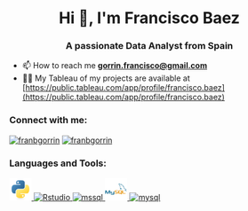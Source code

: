 <h1 align="center">Hi 👋, I'm Francisco Baez</h1>
<h3 align="center">A passionate Data Analyst from Spain</h3>

- 📫 How to reach me **gorrin.francisco@gmail.com**
- 👨‍💻 My Tableau of my projects are available at [https://public.tableau.com/app/profile/francisco.baez](https://public.tableau.com/app/profile/francisco.baez)

<h3 align="left">Connect with me:</h3>
<p align="left">
<a href="https://linkedin.com/in/franbgorrin" target="blank"><img align="center" src="https://raw.githubusercontent.com/rahuldkjain/github-profile-readme-generator/master/src/images/icons/Social/linked-in-alt.svg" alt="franbgorrin" height="30" width="40" /></a>
<a href="https://www.codecademy.com/profiles/franbgorrin" target="blank"><img align="center" src="https://play-lh.googleusercontent.com/PG76Emc2UrtKFRE4V7g1cGQ9b4rozQiWjhwCwlVeg37k3w1iZ-jZs_Zg3QlrJp2pQsk" alt="franbgorrin" height="40" width="40" /></a>

  


<h3 align="left">Languages and Tools:</h3>
<p align="left"> 
 <a href="https://www.python.org" target="_blank" rel="noreferrer"> <img src="https://raw.githubusercontent.com/devicons/devicon/master/icons/python/python-original.svg" alt="python" width="40" height="40"/> </a> <a
href="https://www.rstudio.com/" target="_blank" rel="noreferrer"> <img src="https://avatars.githubusercontent.com/u/513560?s=200&v=4" alt="Rstudio" width="40" height="40"/> </a> 
<a href="https://www.microsoft.com/en-us/sql-server" target="_blank" rel="noreferrer"> <img src="https://www.svgrepo.com/show/303229/microsoft-sql-server-logo.svg" alt="mssql" width="40" height="40"/> </a>
<a href="https://www.mysql.com/" target="_blank" rel="noreferrer"> <img src="https://raw.githubusercontent.com/devicons/devicon/master/icons/mysql/mysql-original-wordmark.svg" alt="mysql" width="40" height="40"/> </a>
<a href="https://www.tableau.com/" target="_blank" rel="noreferrer"> <img src="https://1000marcas.net/wp-content/uploads/2022/04/Tableau-Logo.png" alt="mysql" width="90" height="50"/> </a>
</p>






